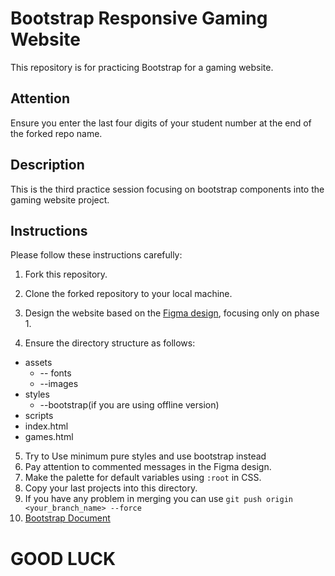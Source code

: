 # Bootstrap Responsive Gaming Website

This repository is for practicing Bootstrap for a gaming website.

## Attention

Ensure you enter the last four digits of your student number at the end of the forked repo name.

## Description

This is the third practice session focusing on bootstrap components into the gaming website project.

## Instructions

Please follow these instructions carefully:

1. Fork this repository.
2. Clone the forked repository to your local machine.
3. Design the website based on the [Figma design](https://www.figma.com/file/auNugnfKF5eREyI5PqGurR/gaming-website?type=design&node-id=0%3A1&mode=design&t=wodZzQgJISCRspQE-1), focusing only on phase 1.

4. Ensure the directory structure as follows:

- assets
  - -- fonts
  - --images
- styles
  - --bootstrap(if you are using offline version)
- scripts
- index.html
- games.html

5. Try to Use minimum pure styles and use bootstrap instead
6. Pay attention to commented messages in the Figma design.
7. Make the palette for default variables using `:root` in CSS.
8. Copy your last projects into this directory.
9. If you have any problem in merging you can use `git push origin <your_branch_name> --force`
10. [Bootstrap Document](https://getbootstrap.com/docs/5.3/getting-started/introduction/)

# GOOD LUCK
